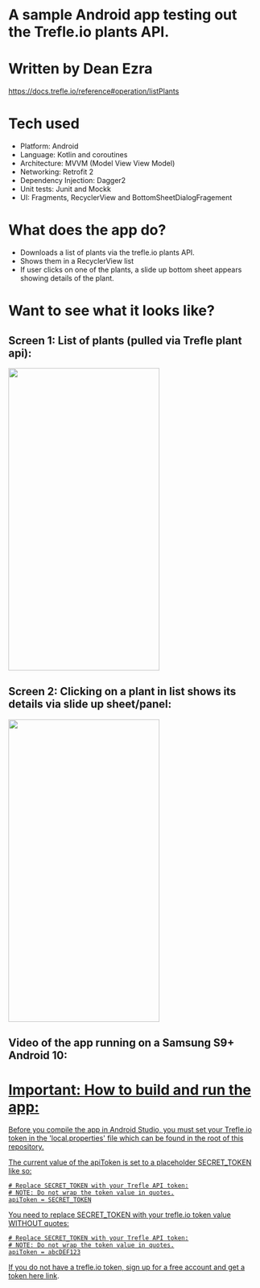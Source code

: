 # A sample Android app testing out the Trefle.io plants API.
# Written by Dean Ezra

https://docs.trefle.io/reference#operation/listPlants

# Tech used

- Platform: Android
- Language: Kotlin and coroutines
- Architecture: MVVM (Model View View Model)
- Networking: Retrofit 2
- Dependency Injection: Dagger2
- Unit tests: Junit and Mockk
- UI: Fragments, RecyclerView and BottomSheetDialogFragement

# What does the app do?

- Downloads a list of plants via the trefle.io plants API.
- Shows them in a RecyclerView list
- If user clicks on one of the plants, a slide up bottom sheet appears showing details of the plant.

# Want to see what it looks like?

## Screen 1: List of plants (pulled via Trefle plant api):
<img src="https://github.com/deanezra/blob/master/appdetail/screens/screen1_list.jpg" height="600" width="300">

## Screen 2: Clicking on a plant in list shows its details via slide up sheet/panel:
<img src="https://github.com/deanezra/blob/master/appdetail/screens/screen2_details.jpg" height="600" width="300">

## Video of the app running on a Samsung S9+ Android 10:
<a href="https://github.com/deanezra/blob/master/appdetail/video/trefleplantapp_video.mp4">

# Important: How to build and run the app:

Before you compile the app in Android Studio, you must set your Trefle.io token in the 'local.properties' file which can be found in the root of this repository.

The current value of the apiToken is set to a placeholder SECRET_TOKEN like so:

```
# Replace SECRET_TOKEN with your Trefle API token:
# NOTE: Do not wrap the token value in quotes.
apiToken = SECRET_TOKEN
```

You need to replace SECRET_TOKEN with your trefle.io token value WITHOUT quotes:

```
# Replace SECRET_TOKEN with your Trefle API token:
# NOTE: Do not wrap the token value in quotes.
apiToken = abcDEF123
```

If you do not have a trefle.io token, sign up for a free account and get a token [here link](https://trefle.io/users/sign_up).


